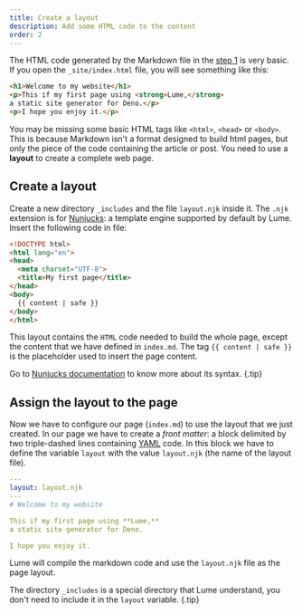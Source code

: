 ```yaml
---
title: Create a layout
description: Add some HTML code to the content
order: 2
---
```


The HTML code generated by the Markdown file in the [step 1](your-first-page.md)
is very basic. If you open the `_site/index.html` file, you will see something
like this:

```html
<h1>Welcome to my website</h1>
<p>This if my first page using <strong>Lume,</strong>
a static site generator for Deno.</p>
<p>I hope you enjoy it.</p>
```

You may be missing some basic HTML tags like `<html>`, `<head>` or `<body>`.
This is because Markdown isn't a format designed to build html pages, but only
the piece of the code containing the article or post. You need to use a
**layout** to create a complete web page.

## Create a layout

Create a new directory `_includes` and the file `layout.njk` inside it. The
`.njk` extension is for [Nunjucks](https://mozilla.github.io/nunjucks/): a
template engine supported by default by Lume. Insert the following code in file:

<lume-code>

```html {Title="_includes/layout.njk}
<!DOCTYPE html>
<html lang="en">
<head>
  <meta charset="UTF-8">
  <title>My first page</title>
</head>
<body>
  {{ content | safe }}
</body>
</html>
```

</lume-code>

This layout contains the `HTML` code needed to build the whole page, except the
content that we have defined in `index.md`. The tag `{{ content | safe }}` is
the placeholder used to insert the page content.

Go to
[Nunjucks documentation](https://mozilla.github.io/nunjucks/templating.html) to
know more about its syntax. {.tip}

## Assign the layout to the page

Now we have to configure our page (`index.md`) to use the layout that we just
created. In our page we have to create a _front matter_: a block delimited by
two triple-dashed lines containing [YAML](https://yaml.org/) code. In this block
we have to define the variable `layout` with the value `layout.njk` (the name of
the layout file).

<lume-code>

```yml {title="index.md"}
---
layout: layout.njk
---
# Welcome to my website

This if my first page using **Lume,**
a static site generator for Deno.

I hope you enjoy it.
```

</lume-code>

Lume will compile the markdown code and use the `layout.njk` file as the page
layout.

The directory `_includes` is a special directory that Lume understand, you don't
need to include it in the `layout` variable. {.tip}
